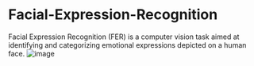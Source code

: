 # Facial-Expression-Recognition
Facial Expression Recognition (FER) is a computer vision task aimed at identifying and categorizing emotional expressions depicted on a human face. 
![image](https://github.com/user-attachments/assets/a21a0201-f462-4c29-8018-fee3d81c337f)
